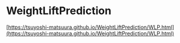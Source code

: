 # WeightLiftPrediction

[https://tsuyoshi-matsuura.github.io/WeightLiftPrediction/WLP.html](https://tsuyoshi-matsuura.github.io/WeightLiftPrediction/WLP.html)

